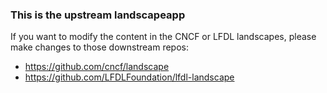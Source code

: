 ### This is the upstream landscapeapp

If you want to modify the content in the CNCF or LFDL landscapes, please make changes to those downstream repos:
* https://github.com/cncf/landscape
* https://github.com/LFDLFoundation/lfdl-landscape

